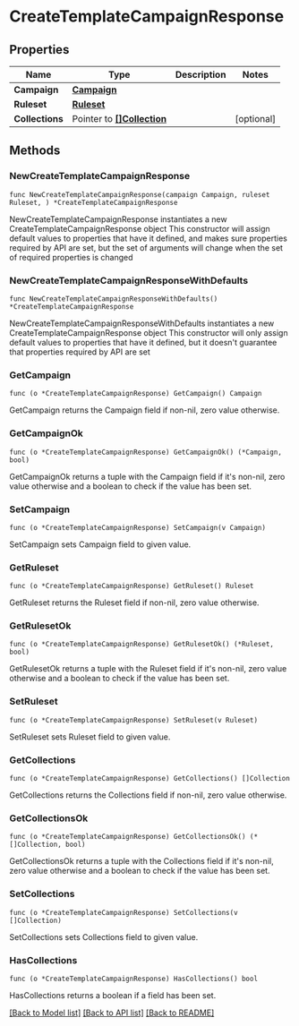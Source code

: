 # CreateTemplateCampaignResponse

## Properties

Name | Type | Description | Notes
------------ | ------------- | ------------- | -------------
**Campaign** | [**Campaign**](Campaign.md) |  | 
**Ruleset** | [**Ruleset**](Ruleset.md) |  | 
**Collections** | Pointer to [**[]Collection**](Collection.md) |  | [optional] 

## Methods

### NewCreateTemplateCampaignResponse

`func NewCreateTemplateCampaignResponse(campaign Campaign, ruleset Ruleset, ) *CreateTemplateCampaignResponse`

NewCreateTemplateCampaignResponse instantiates a new CreateTemplateCampaignResponse object
This constructor will assign default values to properties that have it defined,
and makes sure properties required by API are set, but the set of arguments
will change when the set of required properties is changed

### NewCreateTemplateCampaignResponseWithDefaults

`func NewCreateTemplateCampaignResponseWithDefaults() *CreateTemplateCampaignResponse`

NewCreateTemplateCampaignResponseWithDefaults instantiates a new CreateTemplateCampaignResponse object
This constructor will only assign default values to properties that have it defined,
but it doesn't guarantee that properties required by API are set

### GetCampaign

`func (o *CreateTemplateCampaignResponse) GetCampaign() Campaign`

GetCampaign returns the Campaign field if non-nil, zero value otherwise.

### GetCampaignOk

`func (o *CreateTemplateCampaignResponse) GetCampaignOk() (*Campaign, bool)`

GetCampaignOk returns a tuple with the Campaign field if it's non-nil, zero value otherwise
and a boolean to check if the value has been set.

### SetCampaign

`func (o *CreateTemplateCampaignResponse) SetCampaign(v Campaign)`

SetCampaign sets Campaign field to given value.


### GetRuleset

`func (o *CreateTemplateCampaignResponse) GetRuleset() Ruleset`

GetRuleset returns the Ruleset field if non-nil, zero value otherwise.

### GetRulesetOk

`func (o *CreateTemplateCampaignResponse) GetRulesetOk() (*Ruleset, bool)`

GetRulesetOk returns a tuple with the Ruleset field if it's non-nil, zero value otherwise
and a boolean to check if the value has been set.

### SetRuleset

`func (o *CreateTemplateCampaignResponse) SetRuleset(v Ruleset)`

SetRuleset sets Ruleset field to given value.


### GetCollections

`func (o *CreateTemplateCampaignResponse) GetCollections() []Collection`

GetCollections returns the Collections field if non-nil, zero value otherwise.

### GetCollectionsOk

`func (o *CreateTemplateCampaignResponse) GetCollectionsOk() (*[]Collection, bool)`

GetCollectionsOk returns a tuple with the Collections field if it's non-nil, zero value otherwise
and a boolean to check if the value has been set.

### SetCollections

`func (o *CreateTemplateCampaignResponse) SetCollections(v []Collection)`

SetCollections sets Collections field to given value.

### HasCollections

`func (o *CreateTemplateCampaignResponse) HasCollections() bool`

HasCollections returns a boolean if a field has been set.


[[Back to Model list]](../README.md#documentation-for-models) [[Back to API list]](../README.md#documentation-for-api-endpoints) [[Back to README]](../README.md)


